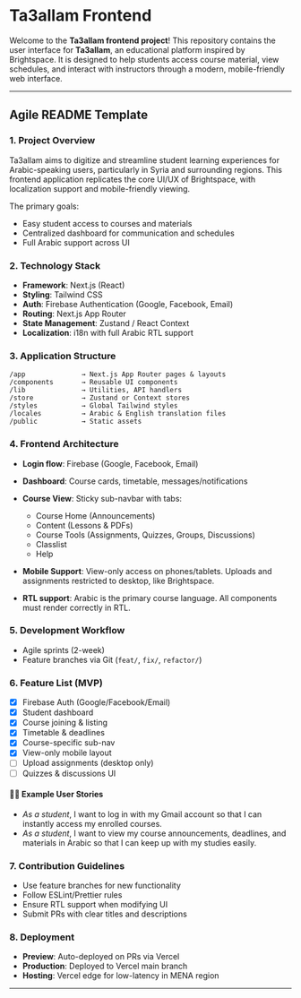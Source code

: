 

# Ta3allam Frontend

Welcome to the **Ta3allam frontend project**!
This repository contains the user interface for **Ta3allam**, an educational platform inspired by Brightspace. It is designed to help students access course material, view schedules, and interact with instructors through a modern, mobile-friendly web interface.

---

## Agile README Template

### 1. Project Overview

Ta3allam aims to digitize and streamline student learning experiences for Arabic-speaking users, particularly in Syria and surrounding regions.
This frontend application replicates the core UI/UX of Brightspace, with localization support and mobile-friendly viewing.

The primary goals:

* Easy student access to courses and materials
* Centralized dashboard for communication and schedules
* Full Arabic support across UI

### 2. Technology Stack

* **Framework**: Next.js (React)
* **Styling**: Tailwind CSS
* **Auth**: Firebase Authentication (Google, Facebook, Email)
* **Routing**: Next.js App Router
* **State Management**: Zustand / React Context
* **Localization**: i18n with full Arabic RTL support

### 3. Application Structure

```
/app              → Next.js App Router pages & layouts
/components       → Reusable UI components
/lib              → Utilities, API handlers
/store            → Zustand or Context stores
/styles           → Global Tailwind styles
/locales          → Arabic & English translation files
/public           → Static assets
```

### 4. Frontend Architecture

* **Login flow**: Firebase (Google, Facebook, Email)
* **Dashboard**: Course cards, timetable, messages/notifications
* **Course View**: Sticky sub-navbar with tabs:

  * Course Home (Announcements)
  * Content (Lessons & PDFs)
  * Course Tools (Assignments, Quizzes, Groups, Discussions)
  * Classlist
  * Help
* **Mobile Support**: View-only access on phones/tablets. Uploads and assignments restricted to desktop, like Brightspace.
* **RTL support**: Arabic is the primary course language. All components must render correctly in RTL.

### 5. Development Workflow

* Agile sprints (2-week)
* Feature branches via Git (`feat/`, `fix/`, `refactor/`)


### 6. Feature List (MVP)

* [x] Firebase Auth (Google/Facebook/Email)
* [x] Student dashboard
* [x] Course joining & listing
* [x] Timetable & deadlines
* [x] Course-specific sub-nav
* [x] View-only mobile layout
* [ ] Upload assignments (desktop only)
* [ ] Quizzes & discussions UI

#### 🧑‍🎓 Example User Stories

* *As a student*, I want to log in with my Gmail account so that I can instantly access my enrolled courses.
* *As a student*, I want to view my course announcements, deadlines, and materials in Arabic so that I can keep up with my studies easily.

### 7. Contribution Guidelines

* Use feature branches for new functionality
* Follow ESLint/Prettier rules
* Ensure RTL support when modifying UI
* Submit PRs with clear titles and descriptions

### 8. Deployment

* **Preview**: Auto-deployed on PRs via Vercel
* **Production**: Deployed to Vercel main branch
* **Hosting**: Vercel edge for low-latency in MENA region

---

